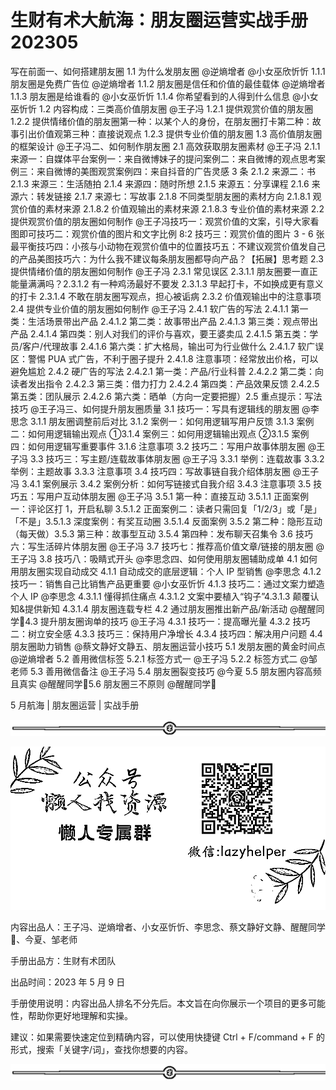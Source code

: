 # 生财有术大航海：朋友圈运营实战手册 202305

写在前面一、如何搭建朋友圈 1.1 为什么发朋友圈 @逆熵增者 @小女巫欣忻忻 1.1.1 朋友圈是免费广告位 @逆熵增者 1.1.2 朋友圈是信任和价值的最佳载体 @逆熵增者 1.1.3 朋友圈是给谁看的 @小女巫忻忻 1.1.4 你希望看到的人得到什么信息 @小女巫忻忻 1.2 内容构成：三类高价值朋友圈 @王子冯 1.2.1 提供观赏价值的朋友圈 1.2.2 提供情绪价值的朋友圈第一种：以某个人的身份，在朋友圈打卡第二种：故事引出价值观第三种：直接说观点 1.2.3 提供专业价值的朋友圈 1.3 高价值朋友圈的框架设计 @王子冯二、如何制作朋友圈 2.1 高效获取朋友圈素材 @王子冯 2.1.1 来源一：自媒体平台案例一：来自微博妹子的提问案例二：来自微博的观点思考案例三：来自微博的美图观赏案例四：来自抖音的广告灵感 3 条 2.1.2 来源二：书 2.1.3 来源三：生活随拍 2.1.4 来源四：随时所想 2.1.5 来源五：分享课程 2.1.6 来源六：转发链接 2.1.7 来源七：写故事 2.1.8 不同类型朋友圈的素材方向 2.1.8.1 观赏价值的素材来源 2.1.8.2 价值观输出的素材来源 2.1.8.3 专业价值的素材来源 2.2 提供观赏价值的朋友圈如何制作 @王子冯技巧一：观赏价值的文案，引导大家看图即可技巧二：观赏价值的图片和文字比例 8:2 技巧三：观赏价值的图片 3 - 6 张最平衡技巧四：小孩与小动物在观赏价值中的位置技巧五：不建议观赏价值发自己的产品美图技巧六：为什么我不建议每条朋友圈都导向产品？【拓展】思考题 2.3 提供情绪价值的朋友圈如何制作 @王子冯 2.3.1 常见误区 2.3.1.1 朋友圈要一直正能量满满吗？2.3.1.2 有一种鸡汤最好不要发 2.3.1.3 早起打卡，不如换成更有意义的打卡 2.3.1.4 不敢在朋友圈写观点，担心被诟病 2.3.2 价值观输出中的注意事项 2.4 提供专业价值的朋友圈如何制作 @王子冯 2.4.1 软广告的写法 2.4.1.1 第一类：生活场景带出产品 2.4.1.2 第二类：故事带出产品 2.4.1.3 第三类：观点带出产品 2.4.1.4 第四类：别人对我们的评价与喜欢，要王婆卖瓜 2.4.1.5 第五类：学员/客户/代理故事 2.4.1.6 第六类：扩大格局，输出可为行业做什么 2.4.1.7 软广误区：警惕 PUA 式广告，不利于圈子提升 2.4.1.8 注意事项：经常放出价格，可以避免尴尬 2.4.2 硬广告的写法 2.4.2.1 第一类：产品/行业科普 2.4.2.2 第二类：向读者发出指令 2.4.2.3 第三类：借力打力 2.4.2.4 第四类：产品效果反馈 2.4.2.5 第五类：团队展示 2.4.2.6 第六类：晒单（方向一定要把握）2.5 重点提示：写法技巧 @王子冯三、如何提升朋友圈质量 3.1 技巧一：写具有逻辑线的朋友圈 @李思念 3.1.1 朋友圈调整前后对比 3.1.2 案例一：如何用逻辑写用户反馈 3.1.3 案例二：如何用逻辑输出观点 ①3.1.4 案例三：如何用逻辑输出观点 ②3.1.5 案例四：如何用逻辑写重要事件 3.1.6 注意事项 3.2 技巧二：写用户故事体朋友圈 @王子冯 3.3 技巧三：写主题/连载故事体朋友圈 @王子冯 3.3.1 举例：连载故事 3.3.2 举例：主题故事 3.3.3 注意事项 3.4 技巧四：写故事链自我介绍体朋友圈 @王子冯 3.4.1 案例展示 3.4.2 案例分析：如何写链接式自我介绍 3.4.3 注意事项 3.5 技巧五：写用户互动体朋友圈 @王子冯 3.5.1 第一种：直接互动 3.5.1.1 正面案例一：评论区打 1，开启私聊 3.5.1.2 正面案例二：读者只需回复「1/2/3」或「是」「不是」3.5.1.3 深度案例：有奖互动圈 3.5.1.4 反面案例 3.5.2 第二种：隐形互动（每天做）3.5.3 第三种：故事型互动 3.5.4 第四种：发布聊天召集令 3.6 技巧六：写生活碎片体朋友圈 @王子冯 3.7 技巧七：推荐高价值文章/链接的朋友圈 @王子冯 3.8 技巧八：吸睛式开头 @李思念四、如何使用朋友圈辅助成单 4.1 如何用朋友圈实现自动成交 4.1.1 自动成交的底层逻辑：个人 IP 型销售 @李思念 4.1.2 技巧一：销售自己比销售产品更重要 @小女巫忻忻 4.1.3 技巧二：通过文案力塑造个人 IP @李思念 4.3.1.1 懂得抓住痛点 4.3.1.2 文案中要植入“钩子”4.3.1.3 颠覆认知&提供新知 4.3.1.4 朋友圈连载专栏 4.2 通过朋友圈推出新产品/新活动 @醒醒同学🍃4.3 提升朋友圈询单的技巧 @王子冯 4.3.1 技巧一：提高曝光量 4.3.2 技巧二：树立安全感 4.3.3 技巧三：保持用户净增长 4.3.4 技巧四：解决用户问题 4.4 朋友圈助力销售 @蔡文静好文静五、朋友圈运营小技巧 5.1 发朋友圈的黄金时间点 @逆熵增者 5.2 善用微信标签 5.2.1 标签方式一 @王子冯 5.2.2 标签方式二 @邹老师 5.3 善用微信备注 @王子冯 5.4 朋友圈裂变技巧 @今夏 5.5 朋友圈内容高频且真实 @醒醒同学🍃5.6 朋友圈三不原则 @醒醒同学🍃

5 月航海 | 朋友圈运营 | 实战手册

![](img/2353e49c541c9280d72f015ad0b89ff5.png)

![](img/63bed242011514271e10d8beee809070.png)

内容出品人：王子冯、逆熵增者、小女巫忻忻、李思念、蔡文静好文静、醒醒同学🍃、今夏、邹老师

手册出品方：生财有术团队

出品时间：2023 年 5 月 9 日

手册使用说明：内容出品人排名不分先后。本文旨在向你展示一个项目的更多可能性，帮助你更好地理解和实操。

建议：如果需要快速定位到精确内容，可以使用快捷键 Ctrl + F/command + F 的形式，搜索「关键字/词」，查找你想要的内容。

![](img/ce1b74897609e644d5fb0ed293175c88.png)